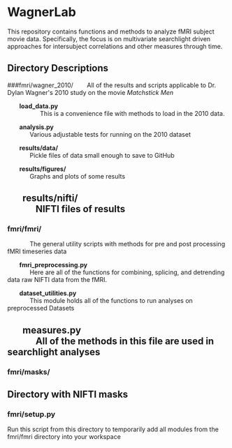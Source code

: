 # WagnerLab
This repository contains functions and methods to analyze fMRI subject movie data.  Specifically, the focus is on
multivariate searchlight driven approaches for intersubject correlations and other measures through time. 

## Directory Descriptions

###fmri/wagner_2010/
&nbsp;&nbsp;&nbsp;&nbsp;&nbsp;&nbsp; All of the results and scripts applicable to Dr. Dylan Wagner's 2010 study on the movie <em>Matchstick Men</em>

&nbsp;&nbsp;&nbsp;&nbsp;&nbsp;&nbsp; <strong>load_data.py</strong><br />
&nbsp;&nbsp;&nbsp;&nbsp;&nbsp;&nbsp;&nbsp;&nbsp;&nbsp;&nbsp;&nbsp;&nbsp;&nbsp;&nbsp;&nbsp;&nbsp;&nbsp;&nbsp; This is a convenience file with methods to load in the 2010 data.

&nbsp;&nbsp;&nbsp;&nbsp;&nbsp;&nbsp; <strong>analysis.py</strong><br />
&nbsp;&nbsp;&nbsp;&nbsp;&nbsp;&nbsp;&nbsp;&nbsp;&nbsp;&nbsp;&nbsp;&nbsp; Various adjustable tests for running on the 2010 dataset

&nbsp;&nbsp;&nbsp;&nbsp;&nbsp;&nbsp; <strong>results/data/</strong><br />
&nbsp;&nbsp;&nbsp;&nbsp;&nbsp;&nbsp;&nbsp;&nbsp;&nbsp;&nbsp;&nbsp;&nbsp; Pickle files of data small enough to save to GitHub

&nbsp;&nbsp;&nbsp;&nbsp;&nbsp;&nbsp; <strong>results/figures/</strong><br />
&nbsp;&nbsp;&nbsp;&nbsp;&nbsp;&nbsp;&nbsp;&nbsp;&nbsp;&nbsp;&nbsp;&nbsp; Graphs and plots of some results

&nbsp;&nbsp;&nbsp;&nbsp;&nbsp;&nbsp; <strong>results/nifti/</strong><br />
&nbsp;&nbsp;&nbsp;&nbsp;&nbsp;&nbsp;&nbsp;&nbsp;&nbsp;&nbsp;&nbsp;&nbsp; NIFTI files of results<br />
-

### fmri/fmri/
&nbsp;&nbsp;&nbsp;&nbsp;&nbsp;&nbsp;&nbsp;&nbsp;&nbsp;&nbsp;&nbsp;&nbsp; The general utility scripts with methods for pre and post processing fMRI timeseries data

&nbsp;&nbsp;&nbsp;&nbsp;&nbsp;&nbsp; <strong>fmri_preprocessing.py</strong><br />
&nbsp;&nbsp;&nbsp;&nbsp;&nbsp;&nbsp;&nbsp;&nbsp;&nbsp;&nbsp;&nbsp;&nbsp; Here are all of the functions for combining, splicing, and detrending data raw NIFTI data from the fMRI. 

&nbsp;&nbsp;&nbsp;&nbsp;&nbsp;&nbsp; <strong>dataset_utilities.py</strong><br />
&nbsp;&nbsp;&nbsp;&nbsp;&nbsp;&nbsp;&nbsp;&nbsp;&nbsp;&nbsp;&nbsp;&nbsp; This module holds all of the functions to run analyses on preprocessed Datasets

&nbsp;&nbsp;&nbsp;&nbsp;&nbsp;&nbsp; <strong>measures.py</strong><br />
&nbsp;&nbsp;&nbsp;&nbsp;&nbsp;&nbsp;&nbsp;&nbsp;&nbsp;&nbsp;&nbsp;&nbsp; All of the methods in this file are used in searchlight analyses<br />
-

### fmri/masks/
Directory with NIFTI masks
-

### fmri/setup.py
Run this script from this directory to temporarily add all modules from the fmri/fmri directory into your workspace
